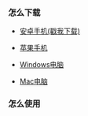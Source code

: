 ### 怎么下载

- [安卓手机(戳我下载)](https://github.com/trojan-gfw/igniter/releases/download/v0.1.0-pre-alpha15/app-debug.apk)

- [苹果手机](./iOS-download.md)

- [Windows电脑]()

- [Mac电脑]()

  

### 怎么使用

